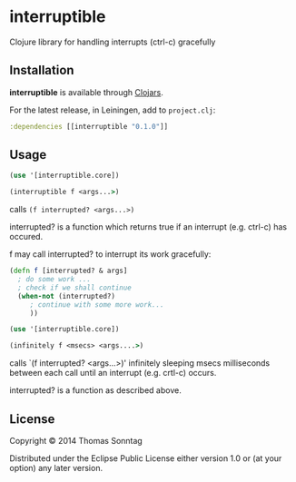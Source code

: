 interruptible
=============

Clojure library for handling interrupts (ctrl-c) gracefully

## Installation

**interruptible** is available through [Clojars](http://clojars.org/interruptible).

For the latest release, in Leiningen, add to `project.clj`:

```clojure
:dependencies [[interruptible "0.1.0"]]
```

## Usage

```clojure
(use '[interruptible.core])

(interruptible f <args...>) 
```

calls `(f interrupted? <args...>)`

interrupted? is a function which returns true if an interrupt (e.g. ctrl-c) has occured.

f may call interrupted? to interrupt its work gracefully:

```clojure
(defn f [interrupted? & args]
  ; do some work ...
  ; check if we shall continue
  (when-not (interrupted?)
     ; continue with some more work... 
     ))
```


```clojure
(use '[interruptible.core])

(infinitely f <msecs> <args....>) 
```

calls `(f interrupted? <args...>)' infinitely sleeping msecs milliseconds between each call
until an interrupt (e.g. crtl-c) occurs.

interrupted? is a function as described above.

## License

Copyright © 2014 Thomas Sonntag

Distributed under the Eclipse Public License either version 1.0 or (at
your option) any later version.
